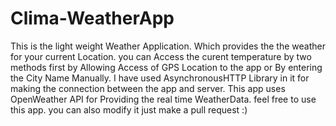 # Clima-WeatherApp
This is the light weight Weather Application.
Which provides the the weather for your current Location.
you can Access the curent temperature by two methods 
first by Allowing Access of GPS Location to the app or By entering the City Name Manually.
I have used AsynchronousHTTP Library in it for making the connection between the app and server.
This app uses OpenWeather API for Providing the real time WeatherData.
feel free to use this app.
you can also modify it just make a pull request :)
